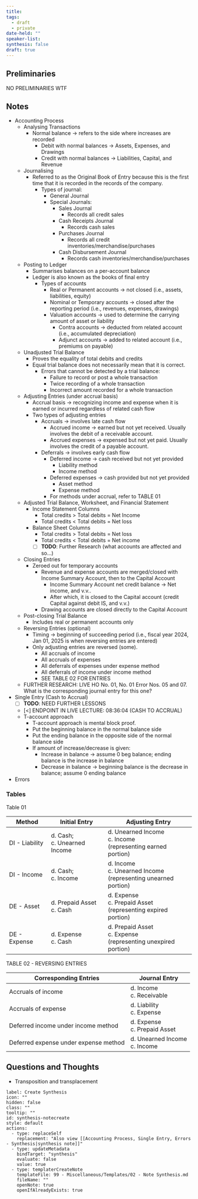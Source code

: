 ```yaml
---
title: 
tags:
  - draft
  - private
date-held: ""
speaker-list: 
synthesis: false
draft: true
---
```


## Preliminaries
NO PRELIMINARIES WTF
## Notes
- Accounting Process
	- Analysing Transactions
		- Normal balance → refers to the side where increases are recorded
			- Debit with normal balances → Assets, Expenses, and Drawings
			- Credit with normal balances → Liabilities, Capital, and Revenue
	- Journalising
		- Referred to as the Original Book of Entry because this is the first time that it is recorded in the records of the company.
			- Types of journal:
				- General Journal
				- Special Journals:
					- Sales Journal
						- Records all credit sales
					- Cash Receipts Journal
						- Records cash sales
					- Purchases Journal
						- Records all credit inventories/merchandise/purchases
					- Cash Disbursement Journal
						- Records cash inventories/merchandise/purchases
	- Posting to Ledger
		- Summarises balances on a per-account balance
		- Ledger is also known as the books of final entry
			- Types of accounts
				- Real or Permanent accounts → not closed (i.e., assets, liabilities, equity)
				- Nominal or Temporary accounts → closed after the reporting period (i.e., revenues, expenses, drawings)
				- Valuation accounts → used to determine the carrying amount of asset or liability
					- Contra accounts → deducted from related account (i.e., accumulated depreciation)
					- Adjunct accounts → added to related account (i.e., premiums on payable)
	- Unadjusted Trial Balance
		- Proves the equality of total debits and credits
		- Equal trial balance does not necessarily mean that it is correct.
			- Errors that cannot be detected by a trial balance:
				- Failure to record or post a whole transaction
				- Twice recording of a whole transaction
				- Incorrect amount recorded for a whole transaction
	- Adjusting Entries (under accrual basis)
		- Accrual basis → recognizing income and expense when it is earned or incurred regardless of related cash flow
		- Two types of adjusting entries
			- Accruals → involves late cash flow
				- Accrued income → earned but not yet received. Usually involves the debit of a receivable account.
				- Accrued expenses → expensed but not yet paid. Usually involves the credit of a payable account.
			- Deferrals → involves early cash flow
				- Deferred income → cash received but not yet provided
					- Liability method
					- Income method
				- Deferred expenses → cash provided but not yet provided
					- Asset method
					- Expense method
				- For methods under accrual, refer to TABLE 01
	- Adjusted Trial Balance, Worksheet, and Financial Statement
		- Income Statement Columns
			- Total credits > Total debits = Net Income
			- Total credits < Total debits = Net loss
		- Balance Sheet Columns
			- Total credits > Total debits = Net loss
			- Total credits < Total debits = Net income
			- [ ] **TODO**: Further Research (what accounts are affected and so…)
	- Closing Entries
		- Zeroed out for temporary accounts
			- Revenue and expense accounts are merged/closed with Income Summary Account, then to the Capital Account
				- Income Summary Account net credit balance → Net income, and v.v..
				- After which, it is closed to the Capital account (credit Capital against debit IS, and v.v.)
			- Drawing accounts are closed directly to the Capital Account
	- Post-closing Trial Balance
		- Includes real or permanent accounts only
	- Reversing Entries (optional)
		- Timing → beginning of succeeding period (i.e., fiscal year 2024, Jan 01, 2025 is when reversing entries are entered)
		- Only adjusting entries are reversed (some).
			- All accruals of income
			- All accruals of expenses
			- All deferrals of expenses under expense method
			- All deferrals of income under income method
			- SEE TABLE 02 FOR ENTRIES
	- FURTHER RESEARCH: LIVE HO No. 01, No. 01 Error Nos. 05 and 07. What is the corresponding journal entry for this one?
- Single Entry (Cash to Accrual)
	- [ ] **TODO**: NEED FURTHER LESSONS
	- [<] ENDPOINT IN LIVE LECTURE: 08:36:04 (CASH TO ACCRUAL)
	- T-account approach
		- T-account approach is mental block proof.
		- Put the beginning balance in the normal balance side
		- Put the ending balance in the opposite side of the normal balance side
		- If amount of increase/decrease is given:
			- Increase in balance → assume 0 beg balance; ending balance is the increase in balance
			- Decrease in balance → beginning balance is the decrease in balance; assume 0 ending balance 
- Errors

### Tables
Table 01

| Method         | Initial Entry                  | Adjusting Entry                                                    |
| -------------- | ------------------------------ | ------------------------------------------------------------------ |
| DI - Liability | d. Cash;<br>c. Unearned Income | d. Unearned Income<br>c. Income<br>(representing earned portion)   |
| DI - Income    | d. Cash;<br>c. Income          | d. Income<br>c. Unearned Income<br>(representing unearned portion) |
| DE - Asset     | d. Prepaid Asset<br>c. Cash    | d. Expense<br>c. Prepaid Asset<br>(representing expired portion)   |
| DE - Expense   | d. Expense<br>c. Cash          | d. Prepaid Asset<br>c. Expense<br>(representing unexpired portion) |  

TABLE 02 - REVERSING ENTRIES

| Corresponding Entries                 | Journal Entry                   |
| ------------------------------------- | ------------------------------- |
| Accruals of income                    | d. Income<br>c. Receivable      |
| Accruals of expense                   | d. Liability<br>c. Expense      |
| Deferred income under income method   | d. Expense<br>c. Prepaid Asset  |
| Deferred expense under expense method | d. Unearned Income<br>c. Income |

## Questions and Thoughts
- Transposition and transplacement

```meta-bind-button
label: Create Synthesis
icon: ""
hidden: false
class: ""
tooltip: ""
id: synthesis-notecreate
style: default
actions:
  - type: replaceSelf
    replacement: "Also view [[Accounting Process, Single Entry, Errors - Synthesis|synthesis note]]"
  - type: updateMetadata
    bindTarget: "synthesis"
    evaluate: false
    value: true
  - type: templaterCreateNote
    templateFile: 99 - Miscellaneous/Templates/02 - Note Synthesis.md
    fileName: ""
    openNote: true
    openIfAlreadyExists: true

```
